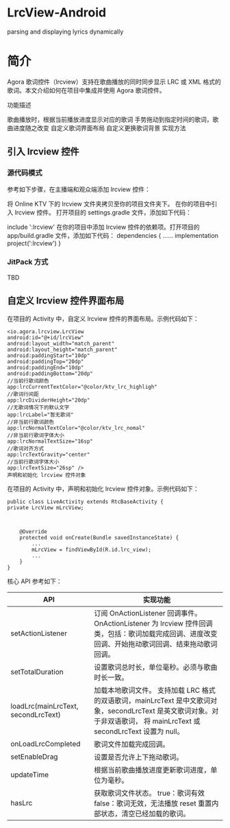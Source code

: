 # LrcView-Android
parsing and displaying lyrics dynamically

# 简介
Agora 歌词控件（lrcview）支持在歌曲播放的同时同步显示 LRC 或 XML 格式的歌词。本文介绍如何在项目中集成并使用 Agora 歌词控件。

功能描述

歌曲播放时，根据当前播放进度显示对应的歌词
手势拖动到指定时间的歌词，歌曲进度随之改变
自定义歌词界面布局
自定义更换歌词背景
实现方法

## 引入 lrcview 控件

### 源代码模式

参考如下步骤，在主播端和观众端添加 lrcview 控件：

将 Online KTV 下的 lrcview 文件夹拷贝至你的项目文件夹下。
在你的项目中引入 lrcview 控件。
打开项目的 settings.gradle 文件，添加如下代码：

include ':lrcview'
在你的项目中添加 lrcview 控件的依赖项。打开项目的 app/build.gradle 文件，添加如下代码：
dependencies {
......
implementation project(':lrcview')
}

### JitPack 方式

TBD

## 自定义 lrcview 控件界面布局

在项目的 Activity 中，自定义 lrcview 控件的界面布局。示例代码如下：
```
<io.agora.lrcview.LrcView
android:id="@+id/lrcView"
android:layout_width="match_parent"
android:layout_height="match_parent"
android:paddingStart="10dp"
android:paddingTop="20dp"
android:paddingEnd="10dp"
android:paddingBottom="20dp"
//当前行歌词颜色
app:lrcCurrentTextColor="@color/ktv_lrc_highligh"
//歌词行间距
app:lrcDividerHeight="20dp"
//无歌词情况下的默认文字
app:lrcLabel="暂无歌词"
//非当前行歌词颜色
app:lrcNormalTextColor="@color/ktv_lrc_nomal"
//非当前行歌词字体大小
app:lrcNormalTextSize="16sp"
//歌词对齐方式
app:lrcTextGravity="center"
//当前行歌词字体大小
app:lrcTextSize="26sp" />
声明和初始化 lrcview 控件对象
```
在项目的 Activity 中，声明和初始化 lrcview 控件对象。示例代码如下：
```
public class LiveActivity extends RtcBaseActivity {
private LrcView mLrcView;



    @Override
    protected void onCreate(Bundle savedInstanceState) {
        ...
        mLrcView = findViewById(R.id.lrc_view);
        ...
    }
}
```
核心 API 参考如下：

|  API   | 实现功能  |
|  ----  | ----  |
| setActionListener  | 订阅 OnActionListener 回调事件。OnActionListener 为 lrcview 控件回调类，包括：歌词加载完成回调、进度改变回调、开始拖动歌词回调、结束拖动歌词回调。 |
| setTotalDuration  | 设置歌词总时长，单位毫秒。必须与歌曲时长一致。 |
| loadLrc(mainLrcText, secondLrcText)  | 加载本地歌词文件。 支持加载 LRC 格式的双语歌词，mainLrcText 是中文歌词对象，secondLrcText 是英文歌词对象。对于非双语歌词， 将 mainLrcText 或 secondLrcText 设置为 null。|
| onLoadLrcCompleted  | 歌词文件加载完成回调。 |
| setEnableDrag  | 设置是否允许上下拖动歌词。 |
| updateTime  | 根据当前歌曲播放进度更新歌词进度，单位为毫秒。 |
| hasLrc  | 获取歌词文件状态。  true：歌词有效 false：歌词无效，无法播放 reset	重置内部状态，清空已经加载的歌词。|
	
	
	


	
	
	
	

